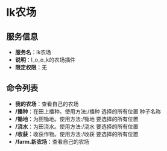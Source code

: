 # lk农场

## 服务信息
- **服务名**：lk农场
- **说明**：l_o_o_k的农场插件
- **限定权限**：无

## 命令列表
- **我的农场**：查看自己的农场
- **/播种**：在田上播种。使用方法:/播种 选择的所有位置 种子名称
- **/锄地**：为田锄地。使用方法:/锄地 要选择的所有位置
- **/浇水**：为田浇水。使用方法:/浇水 要选择的所有位置
- **/收获**：收获作物。使用方法:/收获 要选择的所有位置
- **/farm.新农场**：查看自己的农场
